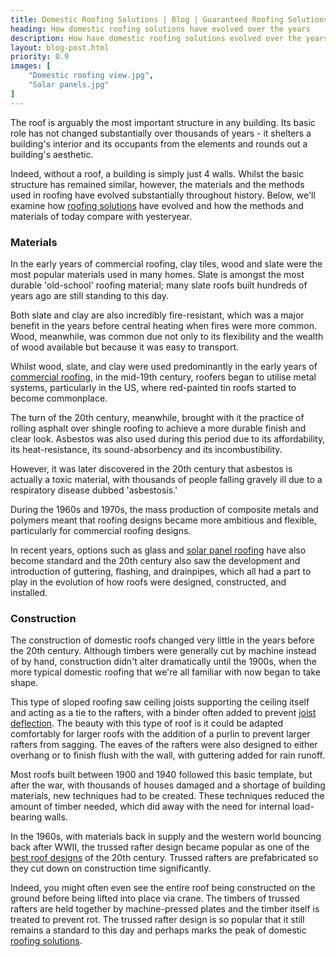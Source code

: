 ```yaml
---
title: Domestic Roofing Solutions | Blog | Guaranteed Roofing Solutions
heading: How domestic roofing solutions have evolved over the years
description: How have domestic roofing solutions evolved over the years? In this post, we look at how roofing has changed over the years.
layout: blog-post.html
priority: 0.9
images: [
    "Domestic roofing view.jpg",
    "Solar panels.jpg"
]
---
```


The roof is arguably the most important structure in any building. Its basic role has not changed substantially over thousands of years - it shelters a building's interior and its occupants from the elements and rounds out a building's aesthetic. 
 
Indeed, without a roof, a building is simply just 4 walls. Whilst the basic structure has remained similar, however, the materials and the methods used in roofing have evolved substantially throughout history. Below, we'll examine how <a href="https://pro.com/blog/roofing-101-6-best-materials/">roofing solutions</a> have evolved and how the methods and materials of today compare with yesteryear.
 
<h3>Materials</h3>
 
In the early years of commercial roofing, clay tiles, wood and slate were the most popular materials used in many homes. Slate is amongst the most durable 'old-school' roofing material; many slate roofs built hundreds of years ago are still standing to this day. 
 
Both slate and clay are also incredibly fire-resistant, which was a major benefit in the years before central heating when fires were more common. Wood, meanwhile, was common due not only to its flexibility and the wealth of wood available but because it was easy to transport.
 
Whilst wood, slate, and clay were used predominantly in the early years of <a href="https://www.huffpost.com/entry/5-tips-for-finding-the-ri_b_12534268">commercial roofing</a>, in the mid-19th century, roofers began to utilise metal systems, particularly in the US, where red-painted tin roofs started to become commonplace. 
 
The turn of the 20th century, meanwhile, brought with it the practice of rolling asphalt over shingle roofing to achieve a more durable finish and clear look. Asbestos was also used during this period due to its affordability, its heat-resistance, its sound-absorbency and its incombustibility. 
 
However, it was later discovered in the 20th century that asbestos is actually a toxic material, with thousands of people falling gravely ill due to a respiratory disease dubbed 'asbestosis.'
 
During the 1960s and 1970s, the mass production of composite metals and polymers meant that roofing designs became more ambitious and flexible, particularly for commercial roofing designs. 
 
In recent years, options such as glass and <a href="https://www.moneysavingexpert.com/utilities/free-solar-panels/">solar panel roofing</a> have also become standard and the 20th century also saw the development and introduction of guttering, flashing, and drainpipes, which all had a part to play in the evolution of how roofs were designed, constructed, and installed.
 
<h3>Construction</h3>
 
The construction of domestic roofs changed very little in the years before the 20th century. Although timbers were generally cut by machine instead of by hand, construction didn't alter dramatically until the 1900s, when the more typical domestic roofing that we're all familiar with now began to take shape.
 
This type of sloped roofing saw ceiling joists supporting the ceiling itself and acting as a tie to the rafters, with a binder often added to prevent <a href="https://www.techsupport.weyerhaeuser.com/hc/en-us/articles/205175860-What-is-Allowable-Deflection-">joist deflection</a>. The beauty with this type of roof is it could be adapted comfortably for larger roofs with the addition of a purlin to prevent larger rafters from sagging. The eaves of the rafters were also designed to either overhang or to finish flush with the wall, with guttering added for rain runoff. 
 
Most roofs built between 1900 and 1940 followed this basic template, but after the war, with thousands of houses damaged and a shortage of building materials, new techniques had to be created. These techniques reduced the amount of timber needed, which did away with the need for internal load-bearing walls.
 
In the 1960s, with materials back in supply and the western world bouncing back after WWII, the trussed rafter design became popular as one of the <a href="https://www.homebuilding.co.uk/best-roof-designs-gallery/">best roof designs</a> of the 20th century. Trussed rafters are prefabricated so they cut down on construction time significantly. 
 
Indeed, you might often even see the entire roof being constructed on the ground before being lifted into place via crane. The timbers of trussed rafters are held together by machine-pressed plates and the timber itself is treated to prevent rot. The trussed rafter design is so popular that it still remains a standard to this day and perhaps marks the peak of domestic <a href="https://www.guaranteedroofingsolutions.co.uk/blog/expert-roofing-specialists/">roofing solutions</a>.
